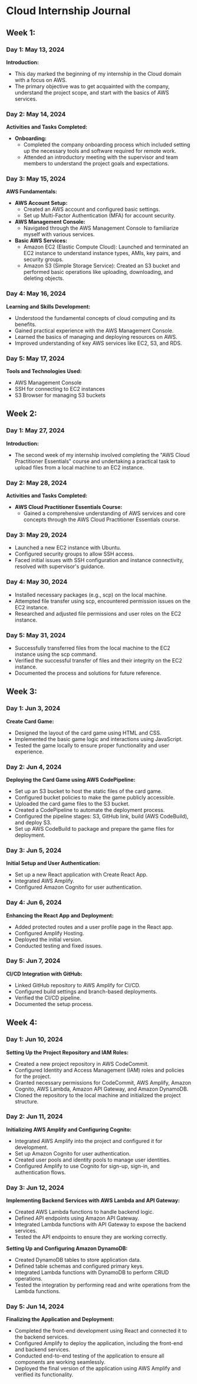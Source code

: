 # Cloud Internship Journal

## Week 1:
### Day 1: May 13, 2024
**Introduction:**
- This day marked the beginning of my internship in the Cloud domain with a focus on AWS.
- The primary objective was to get acquainted with the company, understand the project scope, and start with the basics of AWS services.

### Day 2: May 14, 2024
**Activities and Tasks Completed:**
- **Onboarding:**
  - Completed the company onboarding process which included setting up the necessary tools and software required for remote work.
  - Attended an introductory meeting with the supervisor and team members to understand the project goals and expectations.

### Day 3: May 15, 2024
**AWS Fundamentals:**
- **AWS Account Setup:**
  - Created an AWS account and configured basic settings.
  - Set up Multi-Factor Authentication (MFA) for account security.
- **AWS Management Console:**
  - Navigated through the AWS Management Console to familiarize myself with various services.
- **Basic AWS Services:**
  - Amazon EC2 (Elastic Compute Cloud): Launched and terminated an EC2 instance to understand instance types, AMIs, key pairs, and security groups.
  - Amazon S3 (Simple Storage Service): Created an S3 bucket and performed basic operations like uploading, downloading, and deleting objects.

### Day 4: May 16, 2024
**Learning and Skills Development:**
- Understood the fundamental concepts of cloud computing and its benefits.
- Gained practical experience with the AWS Management Console.
- Learned the basics of managing and deploying resources on AWS.
- Improved understanding of key AWS services like EC2, S3, and RDS.

### Day 5: May 17, 2024
**Tools and Technologies Used:**
- AWS Management Console
- SSH for connecting to EC2 instances
- S3 Browser for managing S3 buckets

## Week 2:
### Day 1: May 27, 2024
**Introduction:**
- The second week of my internship involved completing the "AWS Cloud Practitioner Essentials" course and undertaking a practical task to upload files from a local machine to an EC2 instance.

### Day 2: May 28, 2024
**Activities and Tasks Completed:**
- **AWS Cloud Practitioner Essentials Course:**
  - Gained a comprehensive understanding of AWS services and core concepts through the AWS Cloud Practitioner Essentials course.

### Day 3: May 29, 2024
- Launched a new EC2 instance with Ubuntu.
- Configured security groups to allow SSH access.
- Faced initial issues with SSH configuration and instance connectivity, resolved with supervisor's guidance.

### Day 4: May 30, 2024
- Installed necessary packages (e.g., scp) on the local machine.
- Attempted file transfer using scp, encountered permission issues on the EC2 instance.
- Researched and adjusted file permissions and user roles on the EC2 instance.

### Day 5: May 31, 2024
- Successfully transferred files from the local machine to the EC2 instance using the scp command.
- Verified the successful transfer of files and their integrity on the EC2 instance.
- Documented the process and solutions for future reference.

## Week 3:
### Day 1: Jun 3, 2024
**Create Card Game:**
- Designed the layout of the card game using HTML and CSS.
- Implemented the basic game logic and interactions using JavaScript.
- Tested the game locally to ensure proper functionality and user experience.

### Day 2: Jun 4, 2024
**Deploying the Card Game using AWS CodePipeline:**
- Set up an S3 bucket to host the static files of the card game.
- Configured bucket policies to make the game publicly accessible.
- Uploaded the card game files to the S3 bucket.
- Created a CodePipeline to automate the deployment process.
- Configured the pipeline stages: S3, GitHub link, build (AWS CodeBuild), and deploy S3.
- Set up AWS CodeBuild to package and prepare the game files for deployment.

### Day 3: Jun 5, 2024
**Initial Setup and User Authentication:**
- Set up a new React application with Create React App.
- Integrated AWS Amplify.
- Configured Amazon Cognito for user authentication.

### Day 4: Jun 6, 2024
**Enhancing the React App and Deployment:**
- Added protected routes and a user profile page in the React app.
- Configured Amplify Hosting.
- Deployed the initial version.
- Conducted testing and fixed issues.

### Day 5: Jun 7, 2024
**CI/CD Integration with GitHub:**
- Linked GitHub repository to AWS Amplify for CI/CD.
- Configured build settings and branch-based deployments.
- Verified the CI/CD pipeline.
- Documented the setup process.

## Week 4:
### Day 1: Jun 10, 2024
**Setting Up the Project Repository and IAM Roles:**
- Created a new project repository in AWS CodeCommit.
- Configured Identity and Access Management (IAM) roles and policies for the project.
- Granted necessary permissions for CodeCommit, AWS Amplify, Amazon Cognito, AWS Lambda, Amazon API Gateway, and Amazon DynamoDB.
- Cloned the repository to the local machine and initialized the project structure.

### Day 2: Jun 11, 2024
**Initializing AWS Amplify and Configuring Cognito:**
- Integrated AWS Amplify into the project and configured it for development.
- Set up Amazon Cognito for user authentication.
- Created user pools and identity pools to manage user identities.
- Configured Amplify to use Cognito for sign-up, sign-in, and authentication flows.

### Day 3: Jun 12, 2024
**Implementing Backend Services with AWS Lambda and API Gateway:**
- Created AWS Lambda functions to handle backend logic.
- Defined API endpoints using Amazon API Gateway.
- Integrated Lambda functions with API Gateway to expose the backend services.
- Tested the API endpoints to ensure they are working correctly.

**Setting Up and Configuring Amazon DynamoDB:**
- Created DynamoDB tables to store application data.
- Defined table schemas and configured primary keys.
- Integrated Lambda functions with DynamoDB to perform CRUD operations.
- Tested the integration by performing read and write operations from the Lambda functions.

### Day 5: Jun 14, 2024
**Finalizing the Application and Deployment:**
- Completed the front-end development using React and connected it to the backend services.
- Configured Amplify to deploy the application, including the front-end and backend services.
- Conducted end-to-end testing of the application to ensure all components are working seamlessly.
- Deployed the final version of the application using AWS Amplify and verified its functionality.
